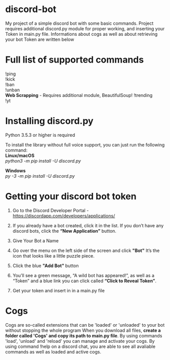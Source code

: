 # discord-bot
My project of a simple discord bot with some basic commands. 
Project requires additional discord.py module for proper working, and inserting your Token in main.py file. 
Informations about cogs as well as about retrieving your bot Token are written below
# Full list of supported commands
!ping <br>
!kick <br>
!ban <br>
!unban <br>
<b>Web Scrapping</b> - Requires additional module, BeautifulSoup!
!trending <br>
!yt <br>

# Installing discord.py
Python 3.5.3 or higher is required

To install the library without full voice support, you can just run the following command: <br>
<b>Linux/macOS</b> <br>
<i>python3 -m pip install -U discord.py</i><br>

<b>Windows</b><br>
<i>py -3 -m pip install -U discord.py </i><br>

# Getting your discord bot token
1. Go to the Discord Developer Portal - <u>https://discordapp.com/developers/applications/</u>

2. If you already have a bot created, click it in the list. If you don’t have any discord bots, 
click the <b>“New Application”</b> button.

3. Give Your Bot a Name

4. Go over the menu on the left side of the screen and click <b>"Bot"</b>
It’s the icon that looks like a little puzzle piece.

5. Click the blue <b>"Add Bot" </b> button

6. You’ll see a green message, “A wild bot has appeared!”, as well as a “Token” and a blue link 
you can click called <b>“Click to Reveal Token”</b>.

7. Get your token and insert in in a main.py file

# Cogs
Cogs are so-called extensions that can be 'loaded' or 'unloaded' to your bot without stopping the whole program
When you download all files, <b>create a folder called 'Cogs' and copy its path to main.py file</b>.
By using commands 'load', 'unload' and 'reload' you can manage and activate your cogs. By using command !help on a discord chat,
you are able to see all avaliable commands as well as loaded and active cogs.
